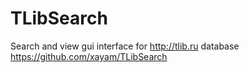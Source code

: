 # TLibSearch
Search and view gui interface for http://tlib.ru database
https://github.com/xayam/TLibSearch
